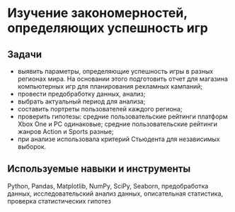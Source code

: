 # Изучение закономерностей, определяющих успешность игр

  
## Задачи  
  
    
* выявить параметры, определяющие успешность игры в разных регионах мира. На основании этого подготовить отчет для магазина компьютерных игр для планирования рекламных кампаний;   
* провести предобработку данных, анализ;  
* выбрать актуальный период для анализа;
* составить портреты пользователей каждого региона;  
* проверить гипотезы: средние пользовательские рейтинги платформ Xbox One и PC одинаковые; средние пользовательские рейтинги жанров Action и Sports разные;
* при анализе использовала критерий Стьюдента для независимых выборок.  
  
    
## Используемые навыки и инструменты  
  
Python, Pandas, Matplotlib, NumPy, SciPy, Seaborn, предобработка данных, исследовательский анализ данных, описательная статистика, проверка статистических гипотез

